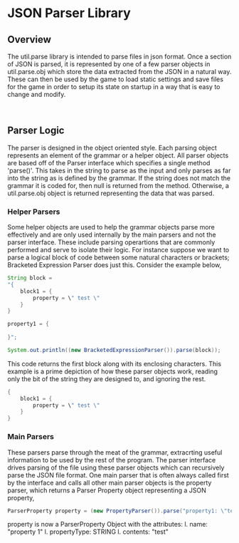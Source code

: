 # JSON Parser Library

## Overview
The util.parse library is intended to parse files in json format. Once a section of JSON is parsed, it is represented by one of a few parser objects in util.parse.obj which store the data extracted from the JSON in a natural way. These can then be used by the game to load static settings and save files for the game in order to setup its state on startup in a way that is easy to change and modify.

&nbsp;
&nbsp;

## Parser Logic
The parser is designed in the object oriented style. Each parsing object represents an element of the grammar or a helper object. All parser objects are based off of the Parser interface which specifies a single method 'parse()'. This takes in the string to parse as the input and only parses as far into the string as is defined by the grammar. If the string does not match the grammar it is coded for, then null is returned from the method. Otherwise, a util.parse.obj object is returned representing the data that was parsed.

### Helper Parsers
Some helper objects are used to help the grammar objects parse more effectively and are only used internally by the main parsers and not the parser interface. These include parsing operartions that are commonly performed and serve to isolate their logic. For instance suppose we want to parse a logical block of code between some natural characters or brackets; Bracketed Expression Parser does just this. Consider the example below,
```java
String block = 
"{
    block1 = {
        property = \" test \"
    }
}

property1 = {
    
}";

System.out.println((new BracketedExpressionParser()).parse(block));
```
This code returns the first block along with its enclosing characters. This example is a prime depiction of how these parser objects work, reading only the bit of the string they are designed to, and ignoring the rest.

```java
{
    block1 = {
        property = \" test \"
    }
}
```

### Main Parsers
These parsers parse through the meat of the grammar, extracrting useful information to be used by the rest of the program. The parser interface drives parsing of the file using these parser objects which can recursively parse the JSON file format. One main parser that is often always called first by the interface and calls all other main parser objects is the property parser, which returns a Parser Property object representing a JSON property,

```java
ParserProperty property = (new PropertyParser()).parse("property1: \"test\"");
```

property is now a ParserProperty Object with the attributes: 
l. name: "property 1" 
l. propertyType: STRING
l. contents: "test"